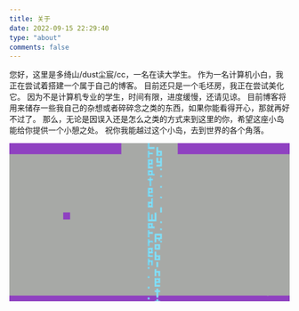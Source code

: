 ```yaml
---
title: 关于
date: 2022-09-15 22:29:40
type: "about"
comments: false
---
```


您好，这里是多绮山/dust尘宸/cc，一名在读大学生。
作为一名计算机小白，我正在尝试着搭建一个属于自己的博客。
目前还只是一个毛坯房，我正在尝试美化它。
因为不是计算机专业的学生，时间有限，进度缓慢，还请见谅。
目前博客将用来储存一些我自己的杂想或者碎碎念之类的东西，如果你能看得开心，那就再好不过了。
那么，无论是因误入还是怎么之类的方式来到这里的你，希望这座小岛能给你提供一个小憩之处。
祝你我能越过这个小岛，去到世界的各个角落。

![](./images/eggs.gif)
